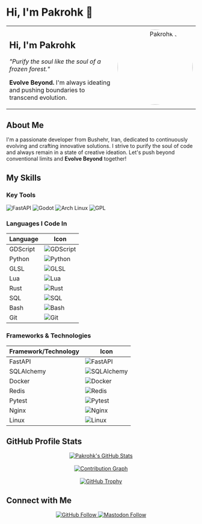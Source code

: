 # Hi, I'm Pakrohk 👋

<div align="center">
  <table>
    <tr>
      <td style="vertical-align: middle;">
        <h2>Hi, I'm Pakrohk</h2>
        <p><em>"Purify the soul like the soul of a frozen forest."</em></p>
        <p><strong>Evolve Beyond.</strong> I'm always ideating and pushing boundaries to transcend evolution.</p>
      </td>
      <td align="right">
        <img src="https://github.com/Pakrohk/Pakrohk/raw/main/assets/logo.gif" alt="Pakrohk's Soul" width="200" style="border-radius: 50%;" />
      </td>
    </tr>
  </table>
</div>

## About Me

I'm a passionate developer from Bushehr, Iran, dedicated to continuously evolving and crafting innovative solutions. I strive to purify the soul of code and always remain in a state of creative ideation. Let's push beyond conventional limits and **Evolve Beyond** together!

## My Skills

### Key Tools

![FastAPI](https://img.shields.io/badge/FastAPI-009688?style=flat-square&logo=fastapi&logoColor=white)
![Godot](https://img.shields.io/badge/Godot-3581C3?style=flat-square&logo=godotengine&logoColor=white)
![Arch Linux](https://img.shields.io/badge/Arch_Linux-1793D1?style=flat-square&logo=archlinux&logoColor=white)
![GPL](https://img.shields.io/badge/GPL-000000?style=flat-square&logo=gpl&logoColor=white)

### Languages I Code In

| Language | Icon |
| --- | --- |
| GDScript | ![GDScript](https://cdn.jsdelivr.net/gh/devicons/devicon/icons/godot/godot-original.svg) |
| Python | ![Python](https://cdn.jsdelivr.net/gh/devicons/devicon/icons/python/python-original.svg) |
| GLSL | ![GLSL](https://cdn.jsdelivr.net/gh/devicons/devicon/icons/opengl/opengl-original.svg) |
| Lua | ![Lua](https://cdn.jsdelivr.net/gh/devicons/devicon/icons/lua/lua-original.svg) |
| Rust | ![Rust](https://cdn.jsdelivr.net/gh/devicons/devicon@latest/icons/rust/rust-original.svg) |
| SQL | ![SQL](https://cdn.jsdelivr.net/gh/devicons/devicon/icons/postgresql/postgresql-original.svg) |
| Bash | ![Bash](https://cdn.jsdelivr.net/gh/devicons/devicon/icons/bash/bash-original.svg) |
| Git | ![Git](https://cdn.jsdelivr.net/gh/devicons/devicon/icons/git/git-original.svg) |

### Frameworks & Technologies

| Framework/Technology | Icon |
| --- | --- |
| FastAPI | ![FastAPI](https://cdn.jsdelivr.net/gh/devicons/devicon/icons/fastapi/fastapi-original.svg) |
| SQLAlchemy | ![SQLAlchemy](https://cdn.jsdelivr.net/gh/devicons/devicon/icons/sqlalchemy/sqlalchemy-original.svg) |
| Docker | ![Docker](https://cdn.jsdelivr.net/gh/devicons/devicon/icons/docker/docker-original.svg) |
| Redis | ![Redis](https://cdn.jsdelivr.net/gh/devicons/devicon/icons/redis/redis-original.svg) |
| Pytest | ![Pytest](https://cdn.jsdelivr.net/gh/devicons/devicon/icons/pytest/pytest-original.svg) |
| Nginx | ![Nginx](https://cdn.jsdelivr.net/gh/devicons/devicon/icons/nginx/nginx-original.svg) |
| Linux | ![Linux](https://cdn.jsdelivr.net/gh/devicons/devicon/icons/linux/linux-original.svg)
## GitHub Profile Stats

<div align="center">
  <a href="https://github.com/anuraghazra/github-readme-stats">
    <img src="https://github-readme-stats.vercel.app/api?username=Pakrohk&show_icons=true&theme=radical" alt="Pakrohk's GitHub Stats" />
  </a>
  <br><br>
  <a href="https://github.com/Ashutosh00710/github-readme-activity-graph">
    <img src="https://github-readme-activity-graph.vercel.app/graph?username=Pakrohk&theme=react-dark" alt="Contribution Graph" />
  </a>
  <br><br>
  <a href="https://github.com/ryo-ma/github-profile-trophy">
    <img src="https://github-profile-trophy.vercel.app/?username=Pakrohk&theme=radical&row=2&column=3" alt="GitHub Trophy" />
  </a>
</div>

## Connect with Me

<p align="center">
  <a href="https://github.com/Pakrohk">
    <img src="https://img.shields.io/github/followers/Pakrohk?style=social" alt="GitHub Follow">
  </a>
  <a href="[https://khiar.net](https://khiar.net/@pakrohk)">
    <img src="https://img.shields.io/badge/Mastodon-@pakrohk-blue?style=social&logo=mastodon" alt="Mastodon Follow">
  </a>
</p>
